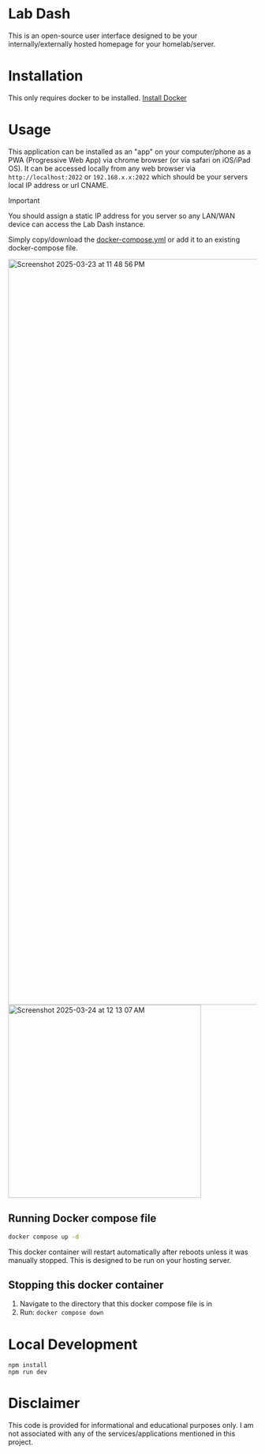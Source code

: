 # Lab Dash
This is an open-source user interface designed to be your internally/externally hosted homepage for your homelab/server. 

# Installation
This only requires docker to be installed. [Install Docker](https://docs.docker.com/engine/install/)

# Usage
This application can be installed as an "app" on your computer/phone as a PWA (Progressive Web App) via chrome browser (or via safari on iOS/iPad OS).
It can be accessed locally from any web browser via `http://localhost:2022` or `192.168.x.x:2022` which should be your servers local IP address or url CNAME.

> [!IMPORTANT]  
> You should assign a static IP address for you server so any LAN/WAN device can access the Lab Dash instance.

Simply copy/download the [docker-compose.yml](docker-compose.yml) or add it to an existing docker-compose file.

<img width="1511" alt="Screenshot 2025-03-23 at 11 48 56 PM" src="https://github.com/user-attachments/assets/449c8744-58ca-46f2-bbf0-7eb953ede4da" />
<img width="391" alt="Screenshot 2025-03-24 at 12 13 07 AM" src="https://github.com/user-attachments/assets/2b6ec3b4-5cda-4cd0-b8aa-70185477b633" />

## Running Docker compose file

```bash
docker compose up -d
```

This docker container will restart automatically after reboots unless it was manually stopped. This is designed to be run on your hosting server.

## Stopping this docker container
1. Navigate to the directory that this docker compose file is in
2. Run: `docker compose down`

# Local Development
```
npm install
npm run dev
```

# Disclaimer
This code is provided for informational and educational purposes only. I am not associated with any of the services/applications mentioned in this project.
